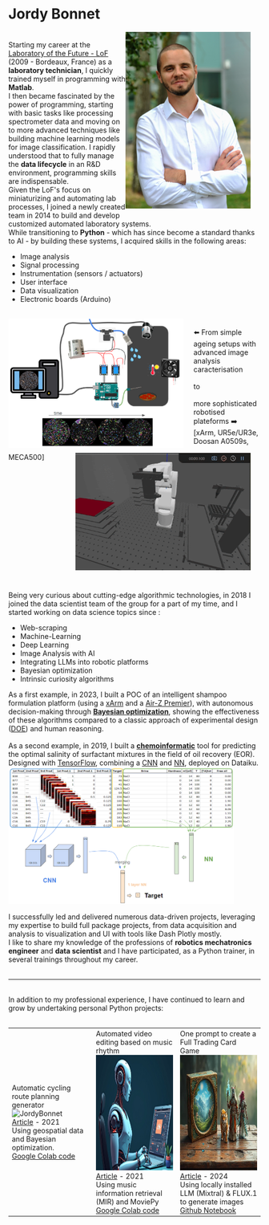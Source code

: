 # Jordy Bonnet
<img src="jordy_bonnet.jpg" width="250" alt="JordyBonnet" style="float: right; margin: 0 20px 10px 0;" alt="Image description"><br>
Starting my career at the [Laboratory of the Future - LoF](https://www.lof.cnrs.fr/) (2009 - Bordeaux, France) as a **laboratory technician**, I quickly trained myself in programming with **Matlab**.<br>
I then became fascinated by the power of programming, starting with basic tasks like processing spectrometer data and moving on to more advanced techniques like building machine learning models for image classification. I rapidly understood that to fully manage the **data lifecycle** in an R&D environment, programming skills are indispensable.<br>
Given the LoF's focus on miniaturizing and automating lab processes, I joined a newly created team in 2014 to build and develop customized automated laboratory systems.<br>
While transitioning to **Python** - which has since become a standard thanks to AI - by building these systems, I acquired skills in the following areas:
- Image analysis
- Signal processing
- Instrumentation (sensors / actuators)
- User interface
- Data visualization
- Electronic boards (Arduino)<br>

<div style="width: 100%; clear: both;">
 <br>
</div>

<img src="ageing_setup.png" width="350" alt="JordyBonnet" style="float: left; margin: 0 20px 10px 0;" alt="Global design of an ageing setup that mimic environment weather">
<img src="robotic_plateforme1.gif" width="350" alt="JordyBonnet" style="float: right; margin: 0 20px 10px 0;" alt="Contact angle robotic platform"><br>
⬅️ From simple ageing setups with advanced image analysis caracterisation<br> <br>to<br> <br> more sophisticated robotised plateforms ➡️<br>
[xArm, UR5e/UR3e, Doosan A0509s, MECA500]

<div style="width: 100%; clear: both;">
 <br>
</div>

Being very curious about cutting-edge algorithmic technologies, in 2018 I joined the data scientist team of the group for a part of my time, and I started working on data science topics since :
- Web-scraping
- Machine-Learning
- Deep Learning
- Image Analysis with AI
- Integrating LLMs into robotic platforms
- Bayesian optimization
- Intrinsic curiosity algorithms<br>

As a first example, in 2023, I built a POC of an intelligent shampoo formulation platform (using a [xArm](https://www.generationrobots.com/fr/404224-bras-robotique-xarm.html) and a [Air-Z Premier](https://www.tricontinent.com/en-qa/air-z-premier)), with autonomous decision-making through [**Bayesian optimization**](https://en.wikipedia.org/wiki/Bayesian_optimization#:~:text=Bayesian%20optimization%20is%20a%20sequential,expensive%2Dto%2Devaluate%20functions.), showing the effectiveness of these algorithms compared to a classic approach of experimental design ([DOE](https://asq.org/quality-resources/design-of-experiments)) and human reasoning.<br>
 <br>
As a second example, in 2019, I built a [**chemoinformatic**](https://en.wikipedia.org/wiki/Cheminformatics) tool for predicting the optimal salinity of surfactant mixtures in the field of oil recovery (EOR). Designed with [TensorFlow](https://www.tensorflow.org/?hl=fr), combining a [CNN](https://en.wikipedia.org/wiki/Convolutional_neural_network) and [NN](https://en.wikipedia.org/wiki/Neural_network), deployed on Dataiku.<br>
<img src="CNN_NN_EOR.png" width="450" alt="JordyBonnet" alt="Machine learning model layout"><br>

I successfully led and delivered numerous data-driven projects, leveraging my expertise to build full package projects, from data acquisition and analysis to visualization and UI with tools like Dash Plotly mostly.<br>
I like to share my knowledge of the professions of **robotics mechatronics engineer** and **data scientist** and I have participated, as a Python trainer, in several trainings throughout my career.
 <br> <br>

---

 <br>
In addition to my professional experience, I have continued to learn and grow by undertaking personal Python projects:
 <br> <br>
<table style="width:100%; table-layout:fixed;">
  <tr>
    <td style="width:33%; height:300px;">
      Automatic cycling route planning generator
      <img src="https://miro.medium.com/v2/resize:fit:640/format:webp/1*YlrMPAsnb8J43YLvJawTJw.png" width="450" alt="JordyBonnet" alt="Machine learning model layout"><br>
      <a href="https://medium.com/@jordy.bonnet_67692/automatic-route-planning-generator-16a266d468a5">Article</a> - 2021<br>
      Using geospatial data and Bayesian optimization.<br>
      <a href="https://colab.research.google.com/drive/1fGgB_teBZbIgSAxNsGE26UVEav00Ehg6">Google Colab code
      </a>
    </td>
    <td style="width:33%; height:300px;">
      Automated video editing based on music rhythm
      <img src="robot_video.png" height="230" alt="JordyBonnet" alt="Machine learning model layout"><br>
      <a href="https://medium.com/@jordy.bonnet_67692/automatic-route-planning-generator-16a266d468a5">Article</a> - 2021<br>
      Using music information retrieval (MIR) and MoviePy<br>
      <a href="https://colab.research.google.com/drive/1Axstvp1KfwQxhqdDhQJdRBd0RpA_ME-n?usp=sharing">Google Colab code
      </a>
    </td>
    <td style="width:33%; height:300px;">
      One prompt to create a Full Trading Card Game
      <img src="shards_of_gaia.webp" height="230" alt="JordyBonnet" alt="Machine learning model layout"><br>
      <a href="https://www.reddit.com/r/ollama/comments/1f9geso/how_to_create_a_fully_ai_generated_tcg/">Article</a> - 2024<br>
      Using locally installed LLM (Mixtral) & FLUX.1 to generate images<br>
      <a href="https://github.com/jordyBonnet/LLM_TCG/blob/main/LLM_TCG.ipynb">Github Notebook
      </a>
    </td>
  </tr>
</table>